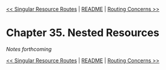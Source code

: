 [&lt;&lt; Singular Resource Routes](ch34-singular-resource-routes.md) | [README](README.md) | [Routing Concerns &gt;&gt;](ch36-routing-concerns.md)

# Chapter 35. Nested Resources

*Notes forthcoming*

[&lt;&lt; Singular Resource Routes](ch34-singular-resource-routes.md) | [README](README.md) | [Routing Concerns &gt;&gt;](ch36-routing-concerns.md)